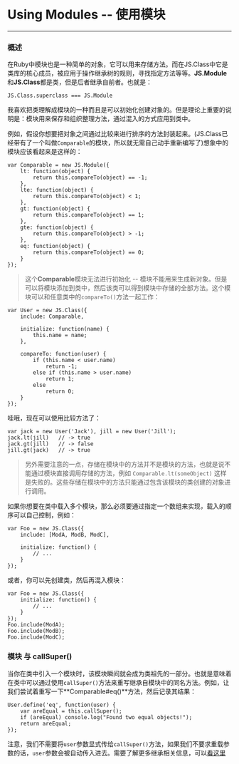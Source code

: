 # Using Modules -- 使用模块 #

----------

### 概述 ###

在Ruby中模块也是一种简单的对象，它可以用来存储方法。而在JS.Class中它是类库的核心成员，被应用于操作继承树的规则，寻找指定方法等等。**JS.Module**和**JS.Class**都是类，但是后者继承自前者。也就是：

    JS.Class.superclass === JS.Module

我喜欢把类理解成模块的一种而且是可以初始化创建对象的。但是理论上重要的说明是：模块用来保存和组织整理方法，通过混入的方式应用到类中。

例如，假设你想要把对象之间通过比较来进行排序的方法封装起来。(JS.Class已经带有了一个叫做`Comparable`的模块，所以就无需自己动手重新编写了)想象中的模块应该看起来是这样的：

	var Comparable = new JS.Module({
	    lt: function(object) {
	        return this.compareTo(object) == -1;
	    },
	    lte: function(object) {
	        return this.compareTo(object) < 1;
	    },
	    gt: function(object) {
	        return this.compareTo(object) == 1;
	    },
	    gte: function(object) {
	        return this.compareTo(object) > -1;
	    },
	    eq: function(object) {
	        return this.compareTo(object) == 0;
	    }
	});

> 这个**Comparable**模块无法进行初始化 -- 模块不能用来生成新对象。但是可以将模块添加到类中，然后该类可以得到模块中存储的全部方法。这个模块可以和任意类中的`compareTo()`方法一起工作：

	var User = new JS.Class({
	    include: Comparable,
	
	    initialize: function(name) {
	        this.name = name;
	    },
	
	    compareTo: function(user) {
	        if (this.name < user.name)
	            return -1;
	        else if (this.name > user.name)
	            return 1;
	        else
	            return 0;
	    }
	});

哇哦，现在可以使用比较方法了：

	var jack = new User('Jack'), jill = new User('Jill');
	jack.lt(jill)   // -> true
	jack.gt(jill)   // -> false
	jill.gt(jack)   // -> true

> 另外需要注意的一点，存储在模块中的方法并不是模块的方法，也就是说不能通过模块直接调用存储的方法，例如 `Comparable.lt(someObject)` 这样是失败的。这些存储在模块中的方法只能通过包含该模块的类创建的对象进行调用。

如果你想要在类中载入多个模块，那么必须要通过指定一个数组来实现，载入的顺序可以自己控制，例如：

	var Foo = new JS.Class({
	    include: [ModA, ModB, ModC],
	
	    initialize: function() {
	        // ...
	    }
	});

或者，你可以先创建类，然后再混入模块：

	var Foo = new JS.Class({
	    initialize: function() {
	        // ...
	    }
	});
	Foo.include(ModA);
	Foo.include(ModB);
	Foo.include(ModC);

### 模块 与 callSuper() ###

当你在类中引入一个模块时，该模块瞬间就会成为类祖先的一部分。也就是意味着在类中可以通过使用`callSuper()`方法来重写继承自模块中的同名方法。例如，让我们尝试着重写一下**Comparable#eq()**方法，然后记录其结果：

	User.define('eq', function(user) {
	    var areEqual = this.callSuper();
	    if (areEqual) console.log("Found two equal objects!");
	    return areEqual;
	});

注意，我们不需要将`user`参数显式传给`callSuper()`方法，如果我们不要求重载参数的话，`user`参数会被自动传入进去。需要了解更多继承相关信息，可以[看这里](./Inheritance.md)